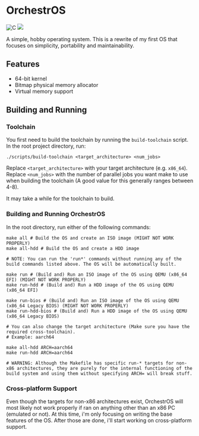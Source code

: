 # OrchestrOS

![C](https://img.shields.io/badge/c-%2300599C.svg?style=for-the-badge&logo=c&logoColor=white&color=orange)
![](https://tokei.rs/b1/github/garnek0/orchestros?type=c,c++,cheader,assembly,assemblyGAS,Rust&style=for-the-badge&color=orange)

A simple, hobby operating system. This is a rewrite of my first OS that focuses on simplicity, portability and maintainability.

## Features
- 64-bit kernel
- Bitmap physical memory allocator
- Virtual memory support

## Building and Running

### Toolchain
You first need to build the toolchain by running the `build-toolchain` script. In the root project directory, run:
```
./scripts/build-toolchain <target_architecture> <num_jobs>
```
Replace `<target_architecture>` with your target architecture (e.g. `x86_64`).
Replace `<num_jobs>` with the number of parallel jobs you want make to use when building the toolchain (A good value for this generally ranges between 4-8).

It may take a while for the toolchain to build.

### Building and Running OrchestrOS
In the root directory, run either of the following commands:
```
make all # Build the OS and create an ISO image (MIGHT NOT WORK PROPERLY)
make all-hdd # Build the OS and create a HDD image

# NOTE: You can run the 'run*' commands without running any of the build commands listed above. The OS will be automatically built.

make run # (Build and) Run an ISO image of the OS using QEMU (x86_64 EFI) (MIGHT NOT WORK PROPERLY)
make run-hdd # (Build and) Run a HDD image of the OS using QEMU (x86_64 EFI)

make run-bios # (Build and) Run an ISO image of the OS using QEMU (x86_64 Legacy BIOS) (MIGHT NOT WORK PROPERLY)
make run-hdd-bios # (Build and) Run a HDD image of the OS using QEMU (x86_64 Legacy BIOS)

# You can also change the target architecture (Make sure you have the required cross-toolchain).
# Example: aarch64

make all-hdd ARCH=aarch64
make run-hdd ARCH=aarch64

# WARNING: Although the Makefile has specific run-* targets for non-x86 architectures, they are purely for the internal functioning of the build system and using them without specifying ARCH= will break stuff.
```

### Cross-platform Support
Even though the targets for non-x86 architectures exist, OrchestrOS will most likely not work properly if ran on anything other than an x86 PC (emulated or not). At this time, i'm only focusing on writing the base features of the OS. After those are done, i'll start working on cross-platform support.

